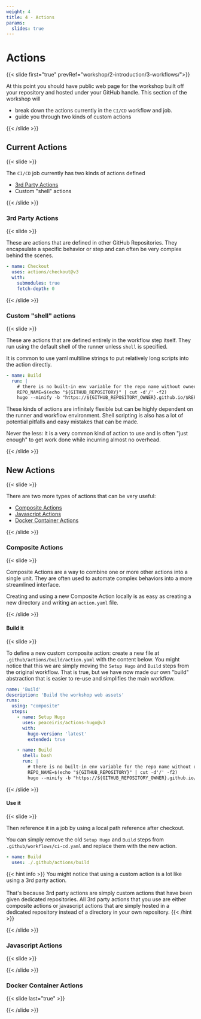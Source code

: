 ```yaml
---
weight: 4
title: 4 - Actions
params:
  slides: true
---
```



# Actions

{{< slide first="true" prevRef="workshop/2-introduction/3-workflows/">}}

At this point you should have public web page for the workshop built off your repository and
hosted under your GitHub handle. This section of the workshop will

- break down the actions currently in the `CI/CD` workflow and job.
- guide you through two kinds of custom actions

{{< /slide >}}


## Current Actions

{{< slide >}}

The `CI/CD` job currently has two kinds of actions defined

* [3rd Party Actions](https://docs.github.com/en/actions/writing-workflows/choosing-what-your-workflow-does/using-pre-written-building-blocks-in-your-workflow#overview)
* Custom "shell" actions

{{< /slide >}}


### 3rd Party Actions

{{< slide >}}

These are actions that are defined in other GitHub Repositories. They encapsulate a
specific behavior or step and can often be very complex behind the scenes.

```yaml
- name: Checkout
  uses: actions/checkout@v3
  with:
    submodules: true
    fetch-depth: 0
```

{{< /slide >}}


### Custom "shell" actions
{{< slide >}}

These are actions that are defined entirely in the workflow step itself. They run using the default shell of the runner
unless `shell` is specified.

It is common to use yaml multiline strings to put relatively long scripts into the action directly.

```yaml
- name: Build
  run: |
    # there is no built-in env variable for the repo name without owner, so we have to parse it out
    REPO_NAME=$(echo "${GITHUB_REPOSITORY}" | cut -d'/' -f2)
    hugo --minify -b "https://${GITHUB_REPOSITORY_OWNER}.github.io/$REPO_NAME/"
```

These kinds of actions are infinitely flexible but can be highly dependent on the runner and workflow environment.
Shell scripting is also has a lot of potential pitfalls and easy mistakes that can be made.

Never the less: it is a very common kind of action to use and is often "just enough" to get work done while incurring almost
no overhead.

{{< /slide >}}


## New Actions

{{< slide >}}

There are two more types of actions that can be very useful:

- [Composite Actions](https://docs.github.com/en/actions/sharing-automations/creating-actions/creating-a-composite-action)
- [Javascript Actions](https://docs.github.com/en/actions/sharing-automations/creating-actions/creating-a-javascript-action)
- [Docker Container Actions](https://docs.github.com/en/actions/sharing-automations/creating-actions/creating-a-docker-container-action)

{{< /slide >}}

### Composite Actions

{{< slide >}}

Composite Actions are a way to combine one or more other actions into a single unit. They are often used to automate complex behaviors into a more streamlined interface.

Creating and using a new Composite Action locally is as easy as creating a new directory and writing an `action.yaml` file.

{{< /slide >}}


#### Build it

{{< slide >}}

To define a new custom composite action: create a new file at `.github/actions/build/action.yaml` with the content below. You might notice that this we are simply moving the `Setup Hugo` and `Build` steps from the original workflow. That is true, but we have now made our own "build" abstraction that is easier to re-use and simplifies the main workflow.

```yaml
name: 'Build'
description: 'Build the workshop web assets'
runs:
  using: "composite"
  steps:
    - name: Setup Hugo
      uses: peaceiris/actions-hugo@v3
      with:
        hugo-version: 'latest'
        extended: true

    - name: Build
      shell: bash
      run: |
        # there is no built-in env variable for the repo name without owner, so we have to parse it out
        REPO_NAME=$(echo "${GITHUB_REPOSITORY}" | cut -d'/' -f2)
        hugo --minify -b "https://${GITHUB_REPOSITORY_OWNER}.github.io/$REPO_NAME/"
```

{{< /slide >}}

#### Use it

{{< slide >}}

Then reference it in a job by using a local path reference after checkout.

You can simply remove the old `Setup Hugo` and `Build` steps from `.github/workflows/ci-cd.yaml` and replace them with the new action.

```yaml
- name: Build
  uses: ./.github/actions/build
```

{{< hint info >}}
You might notice that using a custom action is a lot like using a 3rd party action.
<br /><br />
 That's because 3rd party actions are simply custom actions that have been given dedicated repositories. All 3rd party actions that you use are either composite actions or javascript actions that are simply hosted in a dedicated repository instead of a directory in your own repository.
{{< /hint >}}

{{< /slide >}}

### Javascript Actions

{{< slide >}}

{{< /slide >}}


### Docker Container Actions

{{< slide last="true" >}}

{{< /slide >}}

